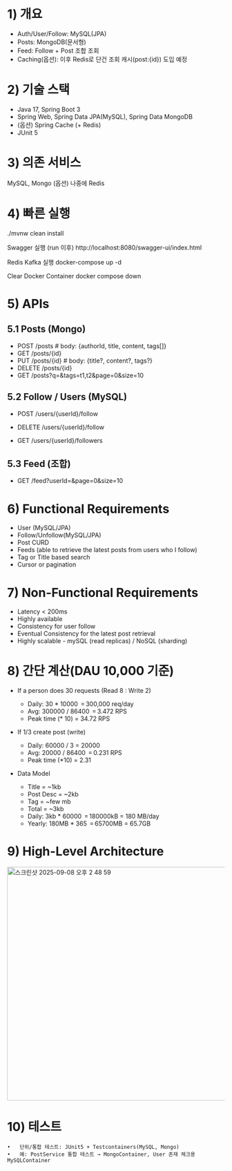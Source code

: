 # 1) 개요

- Auth/User/Follow: MySQL(JPA)
- Posts: MongoDB(문서형)
- Feed: Follow + Post 조합 조회
- Caching(옵션): 이후 Redis로 단건 조회 캐시(post:{id}) 도입 예정

# 2) 기술 스택
   - Java 17, Spring Boot 3
   - Spring Web, Spring Data JPA(MySQL), Spring Data MongoDB
   - (옵션) Spring Cache (+ Redis)
   - JUnit 5

# 3) 의존 서비스

MySQL, Mongo (옵션) 나중에 Redis

# 4) 빠른 실행

./mvnw clean install  

Swagger 실행 (run 이후)
http://localhost:8080/swagger-ui/index.html

Redis Kafka 실행
docker-compose up -d

Clear Docker Container
docker compose down 
# 5) APIs

## 5.1 Posts (Mongo)

- POST   /posts                # body: {authorId, title, content, tags[]}
- GET    /posts/{id}
- PUT    /posts/{id}           # body: {title?, content?, tags?}
- DELETE /posts/{id}
- GET    /posts?q=&tags=t1,t2&page=0&size=10

## 5.2 Follow / Users (MySQL)

- POST /users/{userId}/follow
- DELETE /users/{userId}/follow

- GET /users/{userId}/followers

## 5.3 Feed (조합)
- GET  /feed?userId=&page=0&size=10

# 6) Functional Requirements
- User (MySQL/JPA)
- Follow/Unfollow(MySQL/JPA)
- Post CURD
- Feeds (able to retrieve the latest posts from users who I follow)
- Tag or Title based search
- Cursor or pagination

# 7) Non-Functional Requirements

  - Latency < 200ms
  - Highly available
  - Consistency for user follow
  - Eventual Consistency for the latest post retrieval
  - Highly scalable - mySQL (read replicas) / NoSQL (sharding)

# 8) 간단 계산(DAU 10,000 기준)

- If a person does 30 requests (Read 8 : Write 2)
  - Daily: 30 * 10000 ‎ = 300,000 req/day
  - Avg: 300000 / 86400 ‎ = 3.472 RPS
  - Peak time (* 10) = 34.72 RPS

- If 1/3 create post (write)
  - Daily: 60000 / 3 = 20000
  - Avg: 20000 / 86400 ‎ = 0.231 RPS
  - Peak time (*10) = 2.31

- Data Model
   - Title = ~1kb
   - Post Desc =  ~2kb
   - Tag = ~few mb
   - Total = ~3kb
   - Daily: 3kb * 60000 ‎ = 180000kB = 180 MB/day
   - Yearly: 180MB * 365 ‎ = 65700MB = 65.7GB

# 9) High-Level Architecture

<img width="806" height="541" alt="스크린샷 2025-09-08 오후 2 48 59" src="https://github.com/user-attachments/assets/12894444-50f3-4974-8112-53007c79d592" />

# 10) 테스트
    •	단위/통합 테스트: JUnit5 + Testcontainers(MySQL, Mongo)
    •	예: PostService 통합 테스트 → MongoContainer, User 존재 체크용 MySQLContainer

